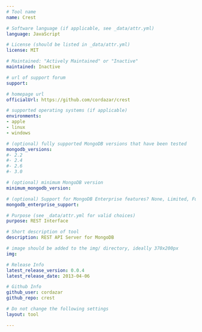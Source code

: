 ```yaml
---
# Tool name
name: Crest

# Software language (if applicable, see _data/attr.yml)
language: JavaScript

# License (should be listed in _data/attr.yml)
license: MIT

# Maintained: "Actively Maintained" or "Inactive"
maintained: Inactive

# url of support forum
support:

# homepage url
officialUrl: https://github.com/cordazar/crest

# supported operating systems (if applicable)
environments:
- apple
- linux
- windows

# (optional) fully supported MongoDB versions that have been tested
mongodb_versions:
#- 2.2
#- 2.4
#- 2.6
#- 3.0

# (optional) minimum MongoDB version
minimum_mongodb_version:

# (optional) Support for MongoDB Enterprise features? None, Limited, Full
mongodb_enterprise_support: 

# Purpose (see _data/attr.yml for valid choices)
purpose: REST Interface

# Short description of tool
description: REST API Server for MongoDB

# image should be added to the img/ directory, ideally 370x200px
img:

# Release Info
latest_release_version: 0.0.4
latest_release_date: 2013-04-06

# Github Info
github_user: cordazar
github_repo: crest

# Do not change the following settings
layout: tool

---
```

